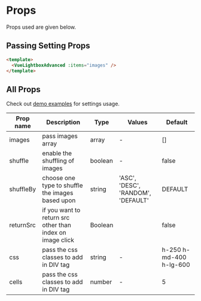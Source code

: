 # Props

Props used are given below.

## Passing Setting Props

```html
<template>
  <VueLightboxAdvanced :items="images" />
</template>
```

## All Props

Check out [demo examples](https://codeeshop-oc.github.io/vue-lightbox-advanced/) for settings usage.

| Prop name | Description                                               | Type    | Values                             | Default                 |
| --------- | --------------------------------------------------------- | ------- | ---------------------------------- | ----------------------- |
| images    | pass images array                                         | array   | -                                  | []                      |
| shuffle   | enable the shuffling of images                            | boolean | -                                  | false                   |
| shuffleBy | choose one type to shuffle the images based upon          | string  | 'ASC', 'DESC', 'RANDOM', 'DEFAULT' | DEFAULT                 |
| returnSrc | if you want to return src other than index on image click | Boolean |                                    | false                   |
| css       | pass the css classes to add in DIV tag                    | string  | -                                  | h-250 h-md-400 h-lg-600 |
| cells     | pass the css classes to add in DIV tag                    | number  | -                                  | 5                       |
